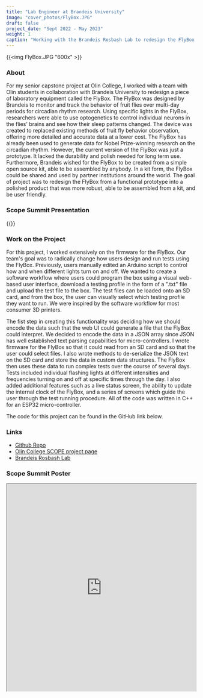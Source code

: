 ```yaml
---
title: "Lab Engineer at Brandeis University"
image: "cover_photos/FlyBox.JPG"
draft: false
project_date: "Sept 2022 - May 2023"
weight: 1
caption: "Working with the Brandeis Rosbash Lab to redesign the FlyBox, a Drosophila Activity Monitor"
---
```


{{<img FlyBox.JPG "600x" >}}

### About

For my senior capstone project at Olin College, I worked with a team with Olin students in collaboration with Brandeis University to redesign a piece of laboratory equipment called the FlyBox. The FlyBox was designed by Brandeis to monitor and track the behavior of fruit flies over multi-day periods for circadian rhythm research. Using specific lights in the FlyBox, researchers were able to use optogenetics to control individual neurons in the flies' brains and see how their sleep patterns changed. The device was created to replaced existing methods of fruit fly behavior observation, offering more detailed and accurate data at a lower cost. The FlyBox has already been used to generate data for Nobel Prize-winning research on the circadian rhythm. However, the current version of the FlyBox was just a prototype. It lacked the durability and polish needed for long term use. Furthermore, Brandeis wished for the FlyBox to be created from a simple open source kit, able to be assembled by anybody. In a kit form, the FlyBox could be shared and used by partner institutions around the world. The goal of project was to redesign the FlyBox from a functional prototype into a polished product that was more robust, able to be assembled from a kit, and be user friendly.

### Scope Summit Presentation

{{<youtube nXNCLWPsdFo >}}


### Work on the Project

For this project, I worked extensively on the firmware for the FlyBox. Our team's goal was to radically change how users design and run tests using the FlyBox. Previously, users manually edited an Arduino script to control how and when different lights turn on and off. We wanted to create a software workflow where users could program the box using a visual web-based user interface, download a testing profile in the form of a ".txt" file and upload the test file to the box. The test files can be loaded onto an SD card, and from the box, the user can visually select which testing profile they want to run. We were inspired by the software workflow for most consumer 3D printers. 

The fist step in creating this functionality was deciding how we should encode the data such that the web UI could generate a file that the FlyBox could interpret. We decided to encode the data in a JSON array since JSON has well established text parsing capabilities for micro-controllers. I wrote firmware for the FlyBox so that it could read from an SD card and so that the user could select files. I also wrote methods to de-serialize the JSON text on the SD card and store the data in custom data structures. The FlyBox then uses these data to run complex tests over the course of several days. Tests included individual flashing lights at different intensities and frequencies turning on and off at specific times through the day. I also added additional features such as a live status screen, the ability to update the internal clock of the FlyBox, and a series of screens which guide the user through the test running procedure. All of the code was written in C++ for an ESP32 micro-controller. 

The code for this project can be found in the GitHub link below.


### Links
- [Github Repo](https://github.com/ctallum/FlyBox)
- [Olin College SCOPE project page](https://www.olin.edu/research/brandeis-university-rosbash-lab)
- [Brandeis Rosbash Lab](http://www.bio.brandeis.edu/rosbash-lab/index.php/research/)

### Scope Summit Poster

<iframe src="https://drive.google.com/file/d/19ff80HY2qeMLv_a6H1LmFTKAPSMkIdd6/preview" width="100%" id="Iframe" height="550" </iframe>
